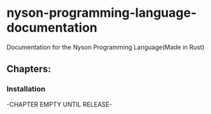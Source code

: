 # nyson-programming-language-documentation
Documentation for the Nyson Programming Language(Made in Rust)

## Chapters: 

### Installation
-CHAPTER EMPTY UNTIL RELEASE-
